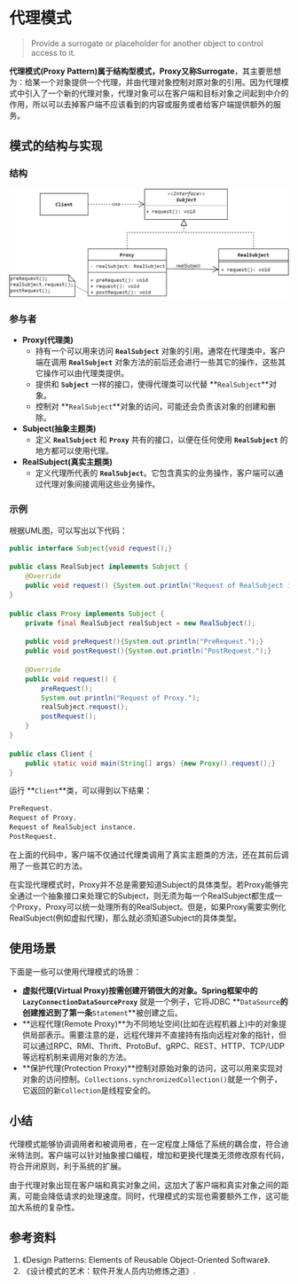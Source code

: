 # 代理模式
> Provide a surrogate or placeholder for another object to control access to it.

**代理模式(Proxy Pattern)**属于结构型模式，**Proxy**又称**Surrogate**，其主要思想为：给某一个对象提供一个代理，并由代理对象控制对原对象的引用。因为代理模式中引入了一个新的代理对象，代理对象可以在客户端和目标对象之间起到中介的作用，所以可以去掉客户端不应该看到的内容或服务或者给客户端提供额外的服务。

## 模式的结构与实现

### 结构
![Proxy Pattern](images/proxy-pattern.png)

### 参与者
* **Proxy(代理类)**
  * 持有一个可以用来访问 **`RealSubject`** 对象的引用。通常在代理类中，客户端在调用 **`RealSubject`** 对象方法的前后还会进行一些其它的操作，这些其它操作可以由代理类提供。
  * 提供和 **`Subject`** 一样的接口，使得代理类可以代替 **`RealSubject`**对象。
  * 控制对 **`RealSubject`**对象的访问，可能还会负责该对象的创建和删除。
* **Subject(抽象主题类)** 
  * 定义 **`RealSubject`** 和 **`Proxy`** 共有的接口，以便在任何使用 **`RealSubject`** 的地方都可以使用代理。
* **RealSubject(真实主题类)**
  * 定义代理所代表的 **`RealSubject`**。它包含真实的业务操作，客户端可以通过代理对象间接调用这些业务操作。

### 示例
根据UML图，可以写出以下代码：
```Java
public interface Subject{void request();}

public class RealSubject implements Subject {
    @Override
    public void request() {System.out.println("Request of RealSubject instance.");}
}

public class Proxy implements Subject {
    private final RealSubject realSubject = new RealSubject();

    public void preRequest(){System.out.println("PreRequest.");}
    public void postRequest(){System.out.println("PostRequest.");}

    @Override
    public void request() {
        preRequest();
        System.out.println("Request of Proxy.");
        realSubject.request();
        postRequest();
    }
}

public class Client {
    public static void main(String[] args) {new Proxy().request();}
}
```
运行 **`Client`**类，可以得到以下结果：
```txt
PreRequest.
Request of Proxy.
Request of RealSubject instance.
PostRequest.
```
在上面的代码中，客户端不仅通过代理类调用了真实主题类的方法，还在其前后调用了一些其它的方法。

在实现代理模式时，Proxy并不总是需要知道Subject的具体类型。若Proxy能够完全通过一个抽象接口来处理它的Subject，则无须为每一个RealSubject都生成一个Proxy，Proxy可以统一处理所有的RealSubject。但是，如果Proxy需要实例化RealSubject(例如虚拟代理)，那么就必须知道Subject的具体类型。

## 使用场景
下面是一些可以使用代理模式的场景：
* **虚拟代理(Virtual Proxy)**按需创建开销很大的对象。Spring框架中的**`LazyConnectionDataSourceProxy`** 就是一个例子，它将JDBC **`DataSource`**的创建推迟到了第一条**`Statement`**被创建之后。
* **远程代理(Remote Proxy)**为不同地址空间(比如在远程机器上)中的对象提供局部表示。需要注意的是，远程代理并不直接持有指向远程对象的指针，但可以通过RPC、RMI、Thrift、ProtoBuf、gRPC、REST、HTTP、TCP/UDP等远程机制来调用对象的方法。
* **保护代理(Protection Proxy)**控制对原始对象的访问，这可以用来实现对对象的访问控制。`Collections.synchronizedCollection()`就是一个例子，它返回的新`Collection`是线程安全的。


## 小结
代理模式能够协调调用者和被调用者，在一定程度上降低了系统的耦合度，符合迪米特法则。客户端可以针对抽象接口编程，增加和更换代理类无须修改原有代码，符合开闭原则，利于系统的扩展。

由于代理对象出现在客户端和真实对象之间，这加大了客户端和真实对象之间的距离，可能会降低请求的处理速度。同时，代理模式的实现也需要额外工作，这可能加大系统的复杂性。

## 参考资料
1. 《Design Patterns: Elements of Reusable Object-Oriented Software》.
2. 《设计模式的艺术：软件开发人员内功修炼之道》.